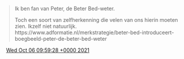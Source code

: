 > Ik ben fan van Peter, de Beter Bed\-weter\.   
>   
> Toch een soort van zelfherkenning die velen van ons hierin moeten zien\. Ikzelf niet natuurlijk\.  
>  https://www\.adformatie\.nl/merkstrategie/beter\-bed\-introduceert\-boegbeeld\-peter\-de\-beter\-bed\-weter

<img src="../../media/tweet.ico" width="12" /> [Wed Oct 06 09:59:28 +0000 2021](https://twitter.com/DromerDenker/status/1445690160713142277)